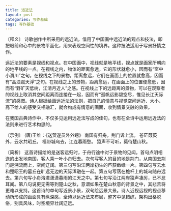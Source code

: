 ```yaml
---
title: 远近法
layout: post
categories: 写作基础
tags: 写作基础
---
```


〔释义〕 诗歌创作中所采用的远近法，借用了中国画中远近法的观点和技法，即把眼前和心中的景物平面化，用来表现空间性的境界。这种技法适用于写景抒情之作。

远近法的要素是视线和视点。在中国画中，视线就是地平线，视点就是画家所朝向的地平线的一点。在视线之内，物体的距离愈远，它的形状就愈小，因而有“窗中小渭川”之句。在视线之下的景物，距离愈远，它们在画面上的位置就愈高，因而有“高浪蹴天浮”之句。在视线之上的景物，距离愈远，在画面上的位置便愈低，因而有“野旷天低树，江清月近人”之感。在视线上下的远距离的景物，可以在观察者的视线上取消其空间距离而连接在一起，因而有“孤帆远影碧空尽，惟见长江天际流”的感慨。诗人根据绘画远近法的法则，把自己的情意与视觉空间远近、大小、高下给人的感受交相融汇，就会构成有情意的画面，收到情景交融的效果。

在我国古典诗作中，不仅多见运用远近法写成的佳句，也有在全诗中运用远近法的法则来进行艺术构思的。

〔示例〕 (唐)王维：《送贺遂员外外甥》
南国有归舟，荆门诉上流。
苍茫葭菼外，云水共昭丘。
樯带城乌去，江连暮雨愁。
猿声不可听，莫待楚山秋。

〔简析〕 这首诗描绘的是送客远归时，于舟行途中对于景物的见闻。首句点明相送的出发地南国，客人乘一叶小舟归去。次句写客人的目的地是荆门，从南国去荆门是溯流而上，空间辽阔。第三句写沿江两岸初生的芦荻嫩绿一片。第四句写云水和楚昭王的墓丘在旷远无边的天际浑融在一起。第五句写落在桅杆上的城乌随舟远去。第六句写小舟溶进潇潇暮雨的江天之中。第七句写沿江两岸猿声凄厉，已不忍耳闻。第八句说更无需等到楚山之秋，意谓如果在楚山秋意的背景之中，其悲苦将更难以支持。这首诗的单句写近景小景，双句绘远景大景。诗人近视远视的视点移动所形成的画面具有纵深感，全诗以远近法来布局，整齐中见错综，架构出格脱俗，别具风味，时空境界壮阔辽远。 